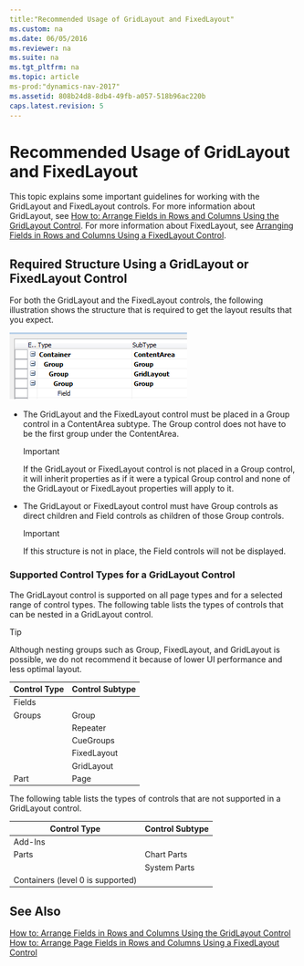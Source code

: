 ```yaml
---
title:"Recommended Usage of GridLayout and FixedLayout"
ms.custom: na
ms.date: 06/05/2016
ms.reviewer: na
ms.suite: na
ms.tgt_pltfrm: na
ms.topic: article
ms-prod:"dynamics-nav-2017"
ms.assetid: 808b24d8-8db4-49fb-a057-518b96ac220b
caps.latest.revision: 5
---
```

# Recommended Usage of GridLayout and FixedLayout
This topic explains some important guidelines for working with the GridLayout and FixedLayout controls. For more information about GridLayout, see [How to: Arrange Fields in Rows and Columns Using the GridLayout Control](../Topic/How%20to:%20Arrange%20Fields%20in%20Rows%20and%20Columns%20Using%20the%20GridLayout%20Control.md). For more information about FixedLayout, see [Arranging Fields in Rows and Columns Using a FixedLayout Control](Arranging-Fields-in-Rows-and-Columns-Using-a-FixedLayout-Control.md).  
  
## Required Structure Using a GridLayout or FixedLayout Control  
 For both the GridLayout and the FixedLayout controls, the following illustration shows the structure that is required to get the layout results that you expect.  
  
 ![The required structure of a GridLayout control](media/PageGridLayout_structure.png "PageGridLayout\_structure")  
  
-   The GridLayout and the FixedLayout control must be placed in a Group control in a ContentArea subtype. The Group control does not have to be the first group under the ContentArea.  
  
    > [!IMPORTANT]  
    >  If the GridLayout or FixedLayout control is not placed in a Group control, it will inherit properties as if it were a typical Group control and none of the GridLayout or FixedLayout properties will apply to it.  
  
-   The GridLayout or FixedLayout control must have Group controls as direct children and Field controls as children of those Group controls.  
  
    > [!IMPORTANT]  
    >  If this structure is not in place, the Field controls will not be displayed.  
  
### Supported Control Types for a GridLayout Control  
 The GridLayout control is supported on all page types and for a selected range of control types. The following table lists the types of controls that can be nested in a GridLayout control.  
  
> [!TIP]  
>  Although nesting groups such as Group, FixedLayout, and GridLayout is possible, we do not recommend it because of lower UI performance and less optimal layout.  
  
|Control Type|Control Subtype|  
|------------------|---------------------|  
|Fields||  
|Groups|Group|  
||Repeater|  
||CueGroups|  
||FixedLayout|  
||GridLayout|  
|Part|Page|  
  
 The following table lists the types of controls that are not supported in a GridLayout control.  
  
|Control Type|Control Subtype|  
|------------------|---------------------|  
|Add\-Ins||  
|Parts|Chart Parts|  
||System Parts|  
|Containers \(level 0 is supported\)||  
  
## See Also  
 [How to: Arrange Fields in Rows and Columns Using the GridLayout Control](../Topic/How%20to:%20Arrange%20Fields%20in%20Rows%20and%20Columns%20Using%20the%20GridLayout%20Control.md)   
 [How to: Arrange Page Fields in Rows and Columns Using a FixedLayout Control](../Topic/How%20to:%20Arrange%20Page%20Fields%20in%20Rows%20and%20Columns%20Using%20a%20FixedLayout%20Control.md)